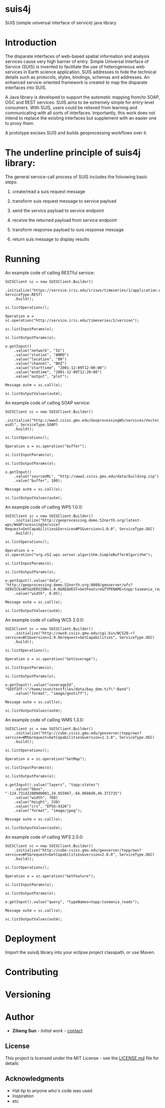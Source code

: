 # suis4j

SUIS (simple universal interface of service) java library

# Introduction

The disparate interfaces of web-based spatial information and analysis services cause very high barrier of entry. Simple Universal Interface of Service (SUIS) is invented to facilitate the use of heterogeneous web services in Earth science application. SUIS addresses to hide the technical details such as protocols, styles, bindings, schemas and addresses. An enhanced service-oriented framework is created to map the disparate interfaces into SUIS. 

A Java library is developed to support the automatic mapping from/to SOAP, OGC and REST services. SUIS aims to be extremely simple for entry-level consumers. With SUIS, users could be relieved from learning and communicating with all sorts of interfaces. Importantly, this work does not intend to replace the existing interfaces but supplement with an easier one to proxy them. 

A prototype excises SUIS and builds geoprocessing workflows over it.

# The underline principle of suis4j library:

The general service-call process of SUIS includes the foloowing basic steps:

1) create/read a suis request message

2) transform suis request message to service payload

3) send the service payload to service endpoint

4) receive the returned payload from service endpoint

5) transform response payload to suis response message

6) return suis message to display results

# Running

An example code of calling RESTful service:

```
SUISClient sc = new SUISClient.Builder()
	.initialize("https://service.iris.edu/irisws/timeseries/1/application.wadl", ServiceType.REST)
	.build(); 
		
sc.listOperations();
		
Operation o = sc.operation("http://service.iris.edu/timeseries/1/version");

sc.listInputParams(o);

sc.listOutputParams(o);

o.getInput()
	.value("network", "IU")
	.value("station", "ANMO")
	.value("location", "00")
	.value("channel", "BHZ")
	.value("starttime", "2001-12-09T12:00:00")
	.value("endtime", "2001-12-09T12:20:00")
	.value("output", "plot");
	
Message outm = sc.call(o);
		
sc.listOutputValues(outm);
```

An example code of calling SOAP service:

```
SUISClient sc = new SUISClient.Builder()
	.initialize("http://www3.csiss.gmu.edu/GeoprocessingWS/services/Vector_Buffer_OGR?wsdl", ServiceType.SOAP)
	.build(); 
		
sc.listOperations();
		
Operation o = sc.operation("buffer");
		
sc.listInputParams(o);
		
sc.listOutputParams(o);

o.getInput()
	.value("sourceURL", "http://www3.csiss.gmu.edu/data/building.zip")
	.value("buffer", 100);
	
Message outm = sc.call(o);
		
sc.listOutputValues(outm);
```

An example code of calling WPS 1.0.0:

```
SUISClient sc = new SUISClient.Builder()
	.initialize("http://geoprocessing.demo.52north.org/latest-wps/WebProcessingService?Request=GetCapabilities&Service=WPS&version=1.0.0", ServiceType.OGC)
	.build(); 
		
sc.listOperations();
		
Operation o = sc.operation("org.n52.wps.server.algorithm.SimpleBufferAlgorithm");
		
sc.listInputParams(o);

sc.listOutputParams(o);

o.getInput().value("data", "http://geoprocessing.demo.52north.org:8080/geoserver/wfs?SERVICE=WFS&VERSION=1.0.0&REQUEST=GetFeature&TYPENAME=topp:tasmania_roads&SRS=EPSG:4326&OUTPUTFORMAT=GML3")
	.value("width", 0.05);
	
Message outm = sc.call(o);
		
sc.listOutputValues(outm);

```

An example code of calling WCS 2.0.0:

```
SUISClient sc = new SUISClient.Builder()
	.initialize("http://ows9.csiss.gmu.edu/cgi-bin/WCS20-r?service=WCS&version=2.0.0&request=GetCapabilities", ServiceType.OGC)
	.build(); 

sc.listOperations();
		
Operation o = sc.operation("GetCoverage");
		
sc.listInputParams(o);

sc.listOutputParams(o);

o.getInput().value("coverageId", "GEOTIFF:\"/home/zsun/testfiles/data/bay_dem.tif\":Band")
	.value("format", "image/geotiff");

Message outm = sc.call(o);
		
sc.listOutputValues(outm);

```

An example code of calling WMS 1.3.0:

```
SUISClient sc = new SUISClient.Builder()
	.initialize("http://cube.csiss.gmu.edu/geoserver/topp/ows?service=WMS&request=GetCapabilities&version=1.3.0", ServiceType.OGC)
	.build(); 

sc.listOperations();
		
Operation o = sc.operation("GetMap");
		
sc.listInputParams(o);

sc.listOutputParams(o);

o.getInput().value("layers", "topp:states")
	.value("bbox", "-124.73142200000001,24.955967,-66.969849,49.371735")
	.value("width", 768)
	.value("height", 330)
	.value("crs", "EPSG:4326")
	.value("format", "image/jpeg");

Message outm = sc.call(o);
		
sc.listOutputValues(outm);
```

An example code of calling WFS 2.0.0:

```
SUISClient sc = new SUISClient.Builder()
	.initialize("http://cube.csiss.gmu.edu/geoserver/topp/ows?service=WFS&request=GetCapabilities&version=2.0.0", ServiceType.OGC)
	.build(); 

sc.listOperations();
		
Operation o = sc.operation("GetFeature");
		
sc.listInputParams(o);

sc.listOutputParams(o);

o.getInput().value("query", "typeNames=topp:tasmania_roads");

Message outm = sc.call(o);
		
sc.listOutputValues(outm);
```

# Deployment

Import the suis4j library into your eclipse project classpath, or use Maven.

# Contributing


# Versioning


# Author

* **Ziheng Sun** - *Initial work* - [contact](https://zihengsun.com)

## License

This project is licensed under the MIT License - see the [LICENSE.md](LICENSE.md) file for details

## Acknowledgments

* Hat tip to anyone who's code was used
* Inspiration
* etc
